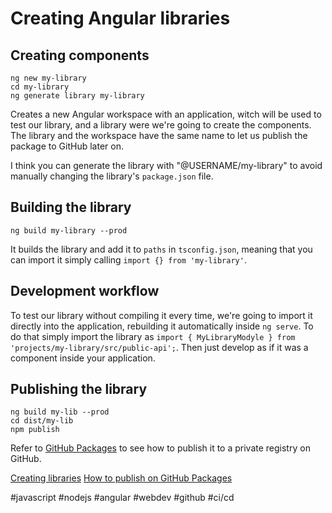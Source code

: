 # Creating Angular libraries

## Creating components
```
ng new my-library
cd my-library
ng generate library my-library
```
Creates a new Angular workspace with an application, witch will be used to test
our library, and a library were we're going to create the components. The
library and the workspace have the same name to let us publish the package to
GitHub later on.

I think you can generate the library with "@USERNAME/my-library" to avoid
manually changing the library's `package.json` file.

## Building the library
```
ng build my-library --prod
```
It builds the library and add it to `paths` in `tsconfig.json`, meaning that
you can import it simply calling `import {} from 'my-library'`.

## Development workflow
To test our library without compiling it every time, we're going to import it
directly into the application, rebuilding it automatically inside `ng serve`.
To do that simply import the library as `import { MyLibraryModyle } from
'projects/my-library/src/public-api';`. Then just develop as if it was a
component inside your application.

## Publishing the library
```
ng build my-lib --prod
cd dist/my-lib
npm publish
```

Refer to [GitHub Packages](./202101291616_github_packages.md) to see how to
publish it to a private registry on GitHub.

[Creating libraries](https://angular.io/guide/creating-libraries)
[How to publish on GitHub Packages](https://blexin.com/en/blog-en/creating-angular-components-libraries/)

#javascript
#nodejs
#angular
#webdev
#github
#ci/cd
